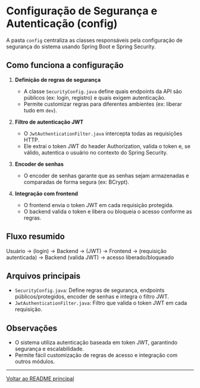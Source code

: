 
# Configuração de Segurança e Autenticação (config)

A pasta `config` centraliza as classes responsáveis pela configuração de segurança do sistema usando Spring Boot e Spring Security.

## Como funciona a configuração

1. **Definição de regras de segurança**
	- A classe `SecurityConfig.java` define quais endpoints da API são públicos (ex: login, registro) e quais exigem autenticação.
	- Permite customizar regras para diferentes ambientes (ex: liberar tudo em `dev`).

2. **Filtro de autenticação JWT**
	- O `JwtAuthenticationFilter.java` intercepta todas as requisições HTTP.
	- Ele extrai o token JWT do header Authorization, valida o token e, se válido, autentica o usuário no contexto do Spring Security.

3. **Encoder de senhas**
	- O encoder de senhas garante que as senhas sejam armazenadas e comparadas de forma segura (ex: BCrypt).

4. **Integração com frontend**
	- O frontend envia o token JWT em cada requisição protegida.
	- O backend valida o token e libera ou bloqueia o acesso conforme as regras.

## Fluxo resumido

Usuário → (login) → Backend → (JWT) → Frontend → (requisição autenticada) → Backend (valida JWT) → acesso liberado/bloqueado

## Arquivos principais

- `SecurityConfig.java`: Define regras de segurança, endpoints públicos/protegidos, encoder de senhas e integra o filtro JWT.
- `JwtAuthenticationFilter.java`: Filtro que valida o token JWT em cada requisição.

## Observações
- O sistema utiliza autenticação baseada em token JWT, garantindo segurança e escalabilidade.
- Permite fácil customização de regras de acesso e integração com outros módulos.

---

[Voltar ao README principal](../../../../../../README.md)
